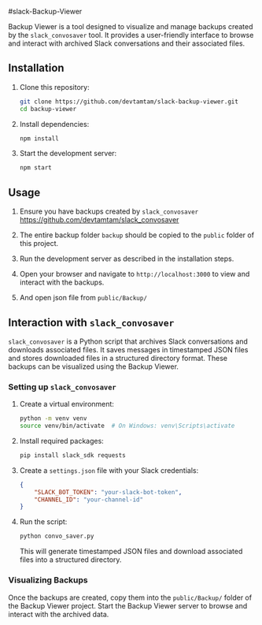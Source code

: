 #slack-Backup-Viewer

Backup Viewer is a tool designed to visualize and manage backups created by the `slack_convosaver` tool. It provides a user-friendly interface to browse and interact with archived Slack conversations and their associated files.

## Installation

1. Clone this repository:
   ```bash
   git clone https://github.com/devtamtam/slack-backup-viewer.git
   cd backup-viewer
   ```

2. Install dependencies:
   ```bash
   npm install
   ```

3. Start the development server:
   ```bash
   npm start
   ```

## Usage

1. Ensure you have backups created by `slack_convosaver` https://github.com/devtamtam/slack_convosaver 

2. The entire backup folder `backup` should be copied to the `public` folder of this project.

3. Run the development server as described in the installation steps.

4. Open your browser and navigate to `http://localhost:3000` to view and interact with the backups.

5. And open json file from `public/Backup/`

## Interaction with `slack_convosaver`

`slack_convosaver` is a Python script that archives Slack conversations and downloads associated files. It saves messages in timestamped JSON files and stores downloaded files in a structured directory format. These backups can be visualized using the Backup Viewer.

### Setting up `slack_convosaver`

1. Create a virtual environment:
   ```bash
   python -m venv venv
   source venv/bin/activate  # On Windows: venv\Scripts\activate
   ```

2. Install required packages:
   ```bash
   pip install slack_sdk requests
   ```

3. Create a `settings.json` file with your Slack credentials:
   ```json
   {
       "SLACK_BOT_TOKEN": "your-slack-bot-token",
       "CHANNEL_ID": "your-channel-id"
   }
   ```

4. Run the script:
   ```bash
   python convo_saver.py
   ```

   This will generate timestamped JSON files and download associated files into a structured directory.

### Visualizing Backups

Once the backups are created, copy them into the `public/Backup/` folder of the Backup Viewer project. Start the Backup Viewer server to browse and interact with the archived data.
